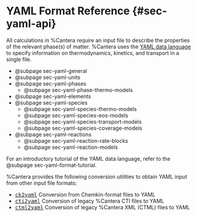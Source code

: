 # YAML Format Reference {#sec-yaml-api}

All calculations in %Cantera require an input file to describe the properties of the
relevant phase(s) of matter. %Cantera uses the
[YAML data language](https://yaml.org/spec/1.2/spec.html#Introduction) to specify
information on thermodynamics, kinetics, and transport in a single file.

-   @subpage sec-yaml-general
-   @subpage sec-yaml-units
-   @subpage sec-yaml-phases
    -   @subpage sec-yaml-phase-thermo-models
-   @subpage sec-yaml-elements
-   @subpage sec-yaml-species
    -   @subpage sec-yaml-species-thermo-models
    -   @subpage sec-yaml-species-eos-models
    -   @subpage sec-yaml-species-transport-models
    -   @subpage sec-yaml-species-coverage-models
-   @subpage sec-yaml-reactions
    -   @subpage sec-yaml-reaction-rate-blocks
    -   @subpage sec-yaml-reaction-models

For an introductory tutorial of the YAML data language, refer to the
@subpage sec-yaml-format-tutorial.

%Cantera provides the following conversion utilities to obtain YAML input from other
input file formats:

-   <tt>[ck2yaml](https://cantera.org/tutorials/ck2yaml-tutorial.html)</tt> Conversion
    from Chemkin-format files to YAML
-   <tt>[cti2yaml](https://cantera.org/tutorials/legacy2yaml.html#cti2yaml)</tt>
    Conversion of legacy %Cantera CTI files to YAML
-   <tt>[ctml2yaml](https://cantera.org/tutorials/legacy2yaml.html#cti2yaml)</tt>
    Conversion of legacy %Cantera XML (CTML) files to YAML
